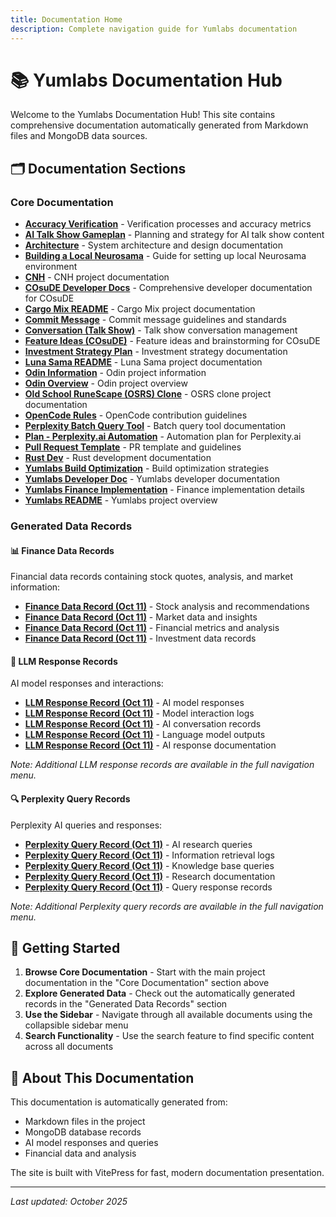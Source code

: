 ```yaml
---
title: Documentation Home
description: Complete navigation guide for Yumlabs documentation
---
```


# 📚 Yumlabs Documentation Hub

Welcome to the Yumlabs Documentation Hub! This site contains comprehensive documentation automatically generated from Markdown files and MongoDB data sources.

## 🗂️ Documentation Sections

### Core Documentation
- **[Accuracy Verification](/accuracy-verification)** - Verification processes and accuracy metrics
- **[AI Talk Show Gameplan](/ai-talk-show-gameplan)** - Planning and strategy for AI talk show content
- **[Architecture](/architecture)** - System architecture and design documentation
- **[Building a Local Neurosama](/building-local-neurosama)** - Guide for setting up local Neurosama environment
- **[CNH](/cnh)** - CNH project documentation
- **[COsuDE Developer Docs](/cosude-developer-docs)** - Comprehensive developer documentation for COsuDE
- **[Cargo Mix README](/cargo-mix-readme)** - Cargo Mix project documentation
- **[Commit Message](/commit-message)** - Commit message guidelines and standards
- **[Conversation (Talk Show)](/conversation-talk-show)** - Talk show conversation management
- **[Feature Ideas (COsuDE)](/feature-ideas-cosude)** - Feature ideas and brainstorming for COsuDE
- **[Investment Strategy Plan](/investment-strategy-plan)** - Investment strategy documentation
- **[Luna Sama README](/luna-sama-readme)** - Luna Sama project documentation
- **[Odin Information](/odin-information)** - Odin project information
- **[Odin Overview](/odin-overview)** - Odin project overview
- **[Old School RuneScape (OSRS) Clone](/osrs-clone)** - OSRS clone project documentation
- **[OpenCode Rules](/opencode-rules)** - OpenCode contribution guidelines
- **[Perplexity Batch Query Tool](/perplexity-batch-query-tool)** - Batch query tool documentation
- **[Plan - Perplexity.ai Automation](/plan.md-83)** - Automation plan for Perplexity.ai
- **[Pull Request Template](/pull-request-template)** - PR template and guidelines
- **[Rust Dev](/rust-dev)** - Rust development documentation
- **[Yumlabs Build Optimization](/yumlabs-build-optimization)** - Build optimization strategies
- **[Yumlabs Developer Doc](/yumlabs-developer-doc)** - Yumlabs developer documentation
- **[Yumlabs Finance Implementation](/yumlabs-finance-implementation)** - Finance implementation details
- **[Yumlabs README](/yumlabs-readme)** - Yumlabs project overview

### Generated Data Records

#### 📊 Finance Data Records
Financial data records containing stock quotes, analysis, and market information:
- **[Finance Data Record (Oct 11)](/finance_data_68e98dd5200413ad9c0dd1cb_20251011_121956)** - Stock analysis and recommendations
- **[Finance Data Record (Oct 11)](/finance_data_68e2cb2031308dd4d7cef05c_20251011_121956)** - Market data and insights
- **[Finance Data Record (Oct 11)](/finance_data_68e57c908f14cd7f4a6b816e_20251011_121956)** - Financial metrics and analysis
- **[Finance Data Record (Oct 11)](/finance_data_68e169c4b2cdbbf7865a8f8c_20251011_121956)** - Investment data records

#### 🤖 LLM Response Records
AI model responses and interactions:
- **[LLM Response Record (Oct 11)](/llm_response_68dd1f52292b8087b556615a_20251011_121956)** - AI model responses
- **[LLM Response Record (Oct 11)](/llm_response_68dd25bbe811cbe7f1cc5a7a_20251011_121956)** - Model interaction logs
- **[LLM Response Record (Oct 11)](/llm_response_68dd4b06ba9ce41648dba130_20251011_121956)** - AI conversation records
- **[LLM Response Record (Oct 11)](/llm_response_68dd4b11ba9ce41648dba132_20251011_121956)** - Language model outputs
- **[LLM Response Record (Oct 11)](/llm_response_68dd4bfe90a177dc0ad4c190_20251011_121956)** - AI response documentation

*Note: Additional LLM response records are available in the full navigation menu.*

#### 🔍 Perplexity Query Records
Perplexity AI queries and responses:
- **[Perplexity Query Record (Oct 11)](/perplexity_query_68e1d4567d9ba22052041314_20251011_121956)** - AI research queries
- **[Perplexity Query Record (Oct 11)](/perplexity_query_68e1d4567d9ba22052041311_20251011_121956)** - Information retrieval logs
- **[Perplexity Query Record (Oct 11)](/perplexity_query_68e1d4567d9ba22052041312_20251011_121956)** - Knowledge base queries
- **[Perplexity Query Record (Oct 11)](/perplexity_query_68e1d4567d9ba22052041313_20251011_121956)** - Research documentation
- **[Perplexity Query Record (Oct 11)](/perplexity_query_68e1d4567d9ba22052041315_20251011_121956)** - Query response records

*Note: Additional Perplexity query records are available in the full navigation menu.*

## 🚀 Getting Started

1. **Browse Core Documentation** - Start with the main project documentation in the "Core Documentation" section above
2. **Explore Generated Data** - Check out the automatically generated records in the "Generated Data Records" section
3. **Use the Sidebar** - Navigate through all available documents using the collapsible sidebar menu
4. **Search Functionality** - Use the search feature to find specific content across all documents

## 📖 About This Documentation

This documentation is automatically generated from:
- Markdown files in the project
- MongoDB database records
- AI model responses and queries
- Financial data and analysis

The site is built with VitePress for fast, modern documentation presentation.

---

*Last updated: October 2025*
